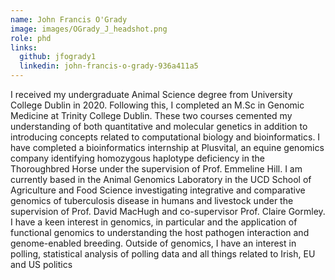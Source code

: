 ```yaml
---
name: John Francis O'Grady
image: images/OGrady_J_headshot.png
role: phd
links:
  github: jfogrady1
  linkedin: john-francis-o-grady-936a411a5
---
```


I received my undergraduate Animal Science degree from University College Dublin in 2020. Following this, I completed an M.Sc in Genomic Medicine at Trinity College Dublin. These two courses cemented my understanding of both quantitative and molecular genetics in addition to introducing concepts related to computational biology and bioinformatics. I have completed a bioinformatics internship at Plusvital, an equine genomics company identifying homozygous haplotype deficiency in the Thoroughbred Horse under the supervision of Prof. Emmeline Hill. I am currently based in the Animal Genomics Laboratory in the UCD School of Agriculture and Food Science investigating integrative and comparative genomics of tuberculosis disease in humans and livestock under the supervision of Prof. David MacHugh and co-supervisor Prof. Claire Gormley. I have a keen interest in genomics, in particular and the application of functional genomics to understanding the host pathogen interaction and genome-enabled breeding. Outside of genomics, I have an interest in polling, statistical analysis of polling data and all things related to Irish, EU and US politics